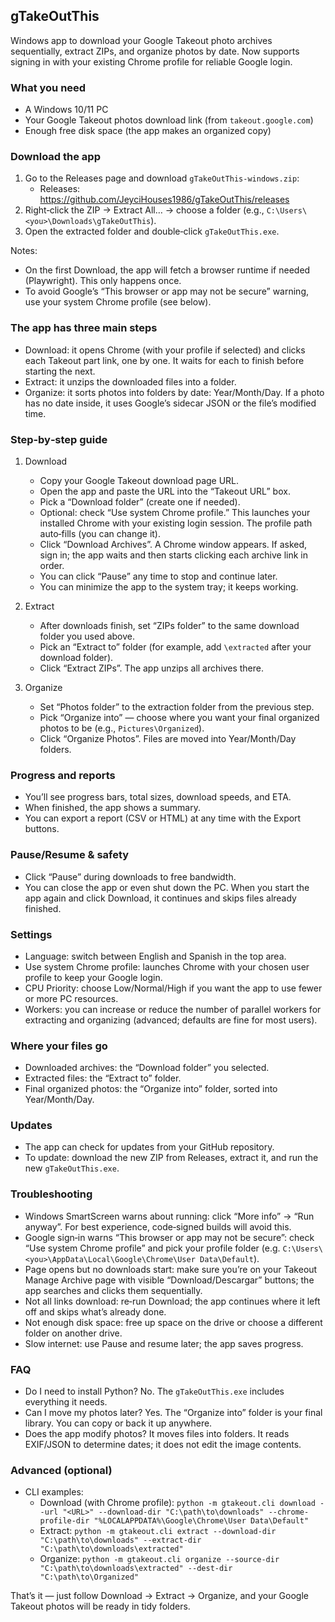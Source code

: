 ## gTakeOutThis

Windows app to download your Google Takeout photo archives sequentially, extract ZIPs, and organize photos by date. Now supports signing in with your existing Chrome profile for reliable Google login.

### What you need
- A Windows 10/11 PC
- Your Google Takeout photos download link (from `takeout.google.com`)
- Enough free disk space (the app makes an organized copy)

### Download the app
1) Go to the Releases page and download `gTakeOutThis-windows.zip`:
   - Releases: https://github.com/JeyciHouses1986/gTakeOutThis/releases
2) Right‑click the ZIP → Extract All… → choose a folder (e.g., `C:\Users\<you>\Downloads\gTakeOutThis`).
3) Open the extracted folder and double‑click `gTakeOutThis.exe`.

Notes:
- On the first Download, the app will fetch a browser runtime if needed (Playwright). This only happens once.
- To avoid Google’s “This browser or app may not be secure” warning, use your system Chrome profile (see below).

### The app has three main steps
- Download: it opens Chrome (with your profile if selected) and clicks each Takeout part link, one by one. It waits for each to finish before starting the next.
- Extract: it unzips the downloaded files into a folder.
- Organize: it sorts photos into folders by date: Year/Month/Day. If a photo has no date inside, it uses Google’s sidecar JSON or the file’s modified time.

### Step‑by‑step guide
1) Download
   - Copy your Google Takeout download page URL.
   - Open the app and paste the URL into the “Takeout URL” box.
   - Pick a “Download folder” (create one if needed).
   - Optional: check “Use system Chrome profile.” This launches your installed Chrome with your existing login session. The profile path auto‑fills (you can change it).
   - Click “Download Archives”. A Chrome window appears. If asked, sign in; the app waits and then starts clicking each archive link in order.
   - You can click “Pause” any time to stop and continue later.
   - You can minimize the app to the system tray; it keeps working.

2) Extract
   - After downloads finish, set “ZIPs folder” to the same download folder you used above.
   - Pick an “Extract to” folder (for example, add `\extracted` after your download folder).
   - Click “Extract ZIPs”. The app unzips all archives there.

3) Organize
   - Set “Photos folder” to the extraction folder from the previous step.
   - Pick “Organize into” — choose where you want your final organized photos to be (e.g., `Pictures\Organized`).
   - Click “Organize Photos”. Files are moved into Year/Month/Day folders.

### Progress and reports
- You’ll see progress bars, total sizes, download speeds, and ETA.
- When finished, the app shows a summary.
- You can export a report (CSV or HTML) at any time with the Export buttons.

### Pause/Resume & safety
- Click “Pause” during downloads to free bandwidth.
- You can close the app or even shut down the PC. When you start the app again and click Download, it continues and skips files already finished.

### Settings
- Language: switch between English and Spanish in the top area.
- Use system Chrome profile: launches Chrome with your chosen user profile to keep your Google login.
- CPU Priority: choose Low/Normal/High if you want the app to use fewer or more PC resources.
- Workers: you can increase or reduce the number of parallel workers for extracting and organizing (advanced; defaults are fine for most users).

### Where your files go
- Downloaded archives: the “Download folder” you selected.
- Extracted files: the “Extract to” folder.
- Final organized photos: the “Organize into” folder, sorted into Year/Month/Day.

### Updates
- The app can check for updates from your GitHub repository.
- To update: download the new ZIP from Releases, extract it, and run the new `gTakeOutThis.exe`.

### Troubleshooting
- Windows SmartScreen warns about running: click “More info” → “Run anyway”. For best experience, code‑signed builds will avoid this.
- Google sign‑in warns “This browser or app may not be secure”: check “Use system Chrome profile” and pick your profile folder (e.g. `C:\Users\<you>\AppData\Local\Google\Chrome\User Data\Default`).
- Page opens but no downloads start: make sure you’re on your Takeout Manage Archive page with visible “Download/Descargar” buttons; the app searches and clicks them sequentially.
- Not all links download: re‑run Download; the app continues where it left off and skips what’s already done.
- Not enough disk space: free up space on the drive or choose a different folder on another drive.
- Slow internet: use Pause and resume later; the app saves progress.

### FAQ
- Do I need to install Python? No. The `gTakeOutThis.exe` includes everything it needs.
- Can I move my photos later? Yes. The “Organize into” folder is your final library. You can copy or back it up anywhere.
- Does the app modify photos? It moves files into folders. It reads EXIF/JSON to determine dates; it does not edit the image contents.

### Advanced (optional)
- CLI examples:
  - Download (with Chrome profile):
    `python -m gtakeout.cli download --url "<URL>" --download-dir "C:\path\to\downloads" --chrome-profile-dir "%LOCALAPPDATA%\Google\Chrome\User Data\Default"`
  - Extract: `python -m gtakeout.cli extract --download-dir "C:\path\to\downloads" --extract-dir "C:\path\to\downloads\extracted"`
  - Organize: `python -m gtakeout.cli organize --source-dir "C:\path\to\downloads\extracted" --dest-dir "C:\path\to\Organized"`

That’s it — just follow Download → Extract → Organize, and your Google Takeout photos will be ready in tidy folders.
